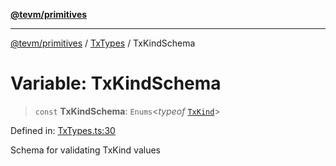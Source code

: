 [**@tevm/primitives**](../../../README.md)

***

[@tevm/primitives](../../../globals.md) / [TxTypes](../README.md) / TxKindSchema

# Variable: TxKindSchema

> `const` **TxKindSchema**: `Enums`\<*typeof* [`TxKind`](../enumerations/TxKind.md)\>

Defined in: [TxTypes.ts:30](https://github.com/evmts/tevm-monorepo/blob/main/packages/primitives/src/TxTypes.ts#L30)

Schema for validating TxKind values
